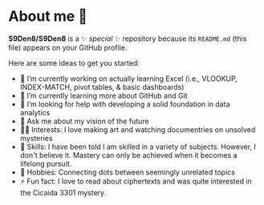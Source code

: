 # About me 👋


**S9Den8/S9Den8** is a ✨ _special_ ✨ repository because its `README.md` (this file) appears on your GitHub profile.

Here are some ideas to get you started:

- 🔭 I’m currently working on actually learning Excel (i.e., VLOOKUP, INDEX-MATCH, pivot tables, & basic dashboards)
- 🌱 I’m currently learning more about GitHub and Git
- 🤔 I’m looking for help with developing a solid foundation in data analytics 
- 💬 Ask me about my vision of the future
- 😶‍🌫️ Interests: I love making art and watching documentries on unsolved mysteries
- 🪬 Skills: I have been told I am skilled in a variety of subjects. However, I don't believe it. Mastery can only be achieved when it becomes a lifelong pursuit.
- 🎨 Hobbies: Connecting dots between seemingly unrelated topics
- ⚡ Fun fact: I love to read about ciphertexts and was quite interested in the Cicaida 3301  mystery.

